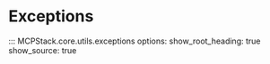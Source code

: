 # Exceptions

::: MCPStack.core.utils.exceptions
    options:
      show_root_heading: true
      show_source: true
